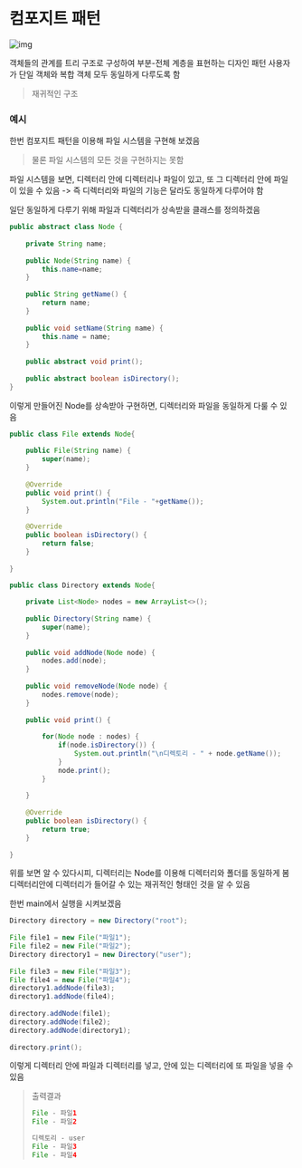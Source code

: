 # 컴포지트 패턴

![img](https://blog.kakaocdn.net/dn/9Lk8H/btqxBQkr83p/qGn1ftVXpASzGlRiErVDOK/img.jpg)

객체들의 관계를 트리 구조로 구성하여 부분-전체 계층을 표현하는 디자인 패턴
사용자가 단일 객체와 복합 객체 모두 동일하게 다루도록 함

> 재귀적인 구조

### 예시

한번 컴포지트 패턴을 이용해 파일 시스템을 구현해 보겠음

> 물론 파일 시스템의 모든 것을 구현하지는 못함

파일 시스템을 보면, 디렉터리 안에 디렉터리나 파일이 있고, 또 그 디렉터리 안에 파일이 있을 수 있음 -> 즉 디렉터리와 파일의 기능은 달라도 동일하게 다루어야 함

일단 동일하게 다루기 위해 파일과 디렉터리가 상속받을 클래스를 정의하겠음

```java
public abstract class Node {
    
    private String name;
    
    public Node(String name) {
        this.name=name;
    }
 
    public String getName() {
        return name;
    }
 
    public void setName(String name) {
        this.name = name;
    }
    
    public abstract void print();
    
    public abstract boolean isDirectory();
}
```

이렇게 만들어진 Node를 상속받아 구현하면, 디렉터리와 파일을 동일하게 다룰 수 있음

```java
public class File extends Node{
    
    public File(String name) {
        super(name);
    }
 
    @Override
    public void print() {
        System.out.println("File - "+getName());
    }
    
    @Override
    public boolean isDirectory() {
    	return false;
    }
    
}
```

```java
public class Directory extends Node{
    
    private List<Node> nodes = new ArrayList<>();
    
    public Directory(String name) {
        super(name);
    }
    
    public void addNode(Node node) {
        nodes.add(node);
    }
    
    public void removeNode(Node node) {
        nodes.remove(node);
    }
    
    public void print() {
        
        for(Node node : nodes) {
        	if(node.isDirectory()) {
        		System.out.println("\n디렉토리 - " + node.getName());
        	}
            node.print();
        }
        
    }
    
    @Override
    public boolean isDirectory() {
    	return true;
    }
    
}
```

위를 보면 알 수 있다시피, 디렉터리는 Node를 이용해 디렉터리와 폴더를 동일하게 봄
디렉터리안에 디렉터리가 들어갈 수 있는 재귀적인 형태인 것을 알 수 있음

한번 main에서 실행을 시켜보겠음

```java
Directory directory = new Directory("root");
		
File file1 = new File("파일1");
File file2 = new File("파일2");
Directory directory1 = new Directory("user");
		
File file3 = new File("파일3");
File file4 = new File("파일4");
directory1.addNode(file3);
directory1.addNode(file4);
		
directory.addNode(file1);
directory.addNode(file2);
directory.addNode(directory1);
		
directory.print();
```

이렇게 디렉터리 안에 파일과 디렉터리를 넣고, 안에 있는 디렉터리에 또 파일을 넣을 수 있음

> 출력결과
>
> ```java
> File - 파일1
> File - 파일2
> 
> 디렉토리 - user
> File - 파일3
> File - 파일4
> ```